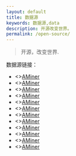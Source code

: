 ```yaml
---
layout: default
title: 数据源
keywords: 数据源,data
description: 开源改变世界。
permalink: /open-source/
---
```


> 开源，改变世界.

<p>数据源链接：</p>
<ul>
<li><><a href="http://www.aminer.cn/" target="_blank">AMiner</a></li>
<li><><a href="http://www.aminer.cn/" target="_blank">AMiner</a></li>
<li><><a href="http://www.aminer.cn/" target="_blank">AMiner</a></li>
<li><><a href="http://www.aminer.cn/" target="_blank">AMiner</a></li>
<li><><a href="http://www.aminer.cn/" target="_blank">AMiner</a></li>
<li><><a href="http://www.aminer.cn/" target="_blank">AMiner</a></li>
<li><><a href="http://www.aminer.cn/" target="_blank">AMiner</a></li>
<li><><a href="http://www.aminer.cn/" target="_blank">AMiner</a></li>
<li><><a href="http://www.aminer.cn/" target="_blank">AMiner</a></li>
<li><><a href="http://www.aminer.cn/" target="_blank">AMiner</a></li>
<li><><a href="http://www.aminer.cn/" target="_blank">AMiner</a></li>
<li><><a href="http://www.aminer.cn/" target="_blank">AMiner</a></li>
</ul>
